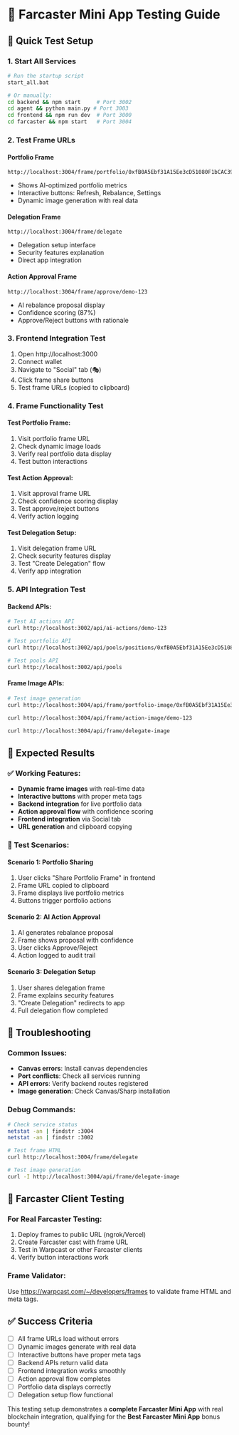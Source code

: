 # 🧪 Farcaster Mini App Testing Guide

## 🚀 Quick Test Setup

### 1. Start All Services
```bash
# Run the startup script
start_all.bat

# Or manually:
cd backend && npm start     # Port 3002
cd agent && python main.py # Port 3003  
cd frontend && npm run dev  # Port 3000
cd farcaster && npm start   # Port 3004
```

### 2. Test Frame URLs

#### Portfolio Frame
```
http://localhost:3004/frame/portfolio/0xfB0A5Ebf31A15Ee3cD51080F1bCAC39Cd676343f
```
- Shows AI-optimized portfolio metrics
- Interactive buttons: Refresh, Rebalance, Settings
- Dynamic image generation with real data

#### Delegation Frame  
```
http://localhost:3004/frame/delegate
```
- Delegation setup interface
- Security features explanation
- Direct app integration

#### Action Approval Frame
```
http://localhost:3004/frame/approve/demo-123
```
- AI rebalance proposal display
- Confidence scoring (87%)
- Approve/Reject buttons with rationale

### 3. Frontend Integration Test

1. Open http://localhost:3000
2. Connect wallet
3. Navigate to "Social" tab (🎭)
4. Click frame share buttons
5. Test frame URLs (copied to clipboard)

### 4. Frame Functionality Test

#### Test Portfolio Frame:
1. Visit portfolio frame URL
2. Check dynamic image loads
3. Verify real portfolio data display
4. Test button interactions

#### Test Action Approval:
1. Visit approval frame URL  
2. Check confidence scoring display
3. Test approve/reject buttons
4. Verify action logging

#### Test Delegation Setup:
1. Visit delegation frame URL
2. Check security features display
3. Test "Create Delegation" flow
4. Verify app integration

### 5. API Integration Test

#### Backend APIs:
```bash
# Test AI actions API
curl http://localhost:3002/api/ai-actions/demo-123

# Test portfolio API  
curl http://localhost:3002/api/pools/positions/0xfB0A5Ebf31A15Ee3cD51080F1bCAC39Cd676343f

# Test pools API
curl http://localhost:3002/api/pools
```

#### Frame Image APIs:
```bash
# Test image generation
curl http://localhost:3004/api/frame/portfolio-image/0xfB0A5Ebf31A15Ee3cD51080F1bCAC39Cd676343f

curl http://localhost:3004/api/frame/action-image/demo-123

curl http://localhost:3004/api/frame/delegate-image
```

## 🎯 Expected Results

### ✅ Working Features:
- **Dynamic frame images** with real-time data
- **Interactive buttons** with proper meta tags
- **Backend integration** for live portfolio data
- **Action approval flow** with confidence scoring
- **Frontend integration** via Social tab
- **URL generation** and clipboard copying

### 🔧 Test Scenarios:

#### Scenario 1: Portfolio Sharing
1. User clicks "Share Portfolio Frame" in frontend
2. Frame URL copied to clipboard
3. Frame displays live portfolio metrics
4. Buttons trigger portfolio actions

#### Scenario 2: AI Action Approval  
1. AI generates rebalance proposal
2. Frame shows proposal with confidence
3. User clicks Approve/Reject
4. Action logged to audit trail

#### Scenario 3: Delegation Setup
1. User shares delegation frame
2. Frame explains security features
3. "Create Delegation" redirects to app
4. Full delegation flow completed

## 🐛 Troubleshooting

### Common Issues:
- **Canvas errors**: Install canvas dependencies
- **Port conflicts**: Check all services running
- **API errors**: Verify backend routes registered
- **Image generation**: Check Canvas/Sharp installation

### Debug Commands:
```bash
# Check service status
netstat -an | findstr :3004
netstat -an | findstr :3002

# Test frame HTML
curl http://localhost:3004/frame/delegate

# Test image generation
curl -I http://localhost:3004/api/frame/delegate-image
```

## 📱 Farcaster Client Testing

### For Real Farcaster Testing:
1. Deploy frames to public URL (ngrok/Vercel)
2. Create Farcaster cast with frame URL
3. Test in Warpcast or other Farcaster clients
4. Verify button interactions work

### Frame Validator:
Use https://warpcast.com/~/developers/frames to validate frame HTML and meta tags.

## ✅ Success Criteria

- [ ] All frame URLs load without errors
- [ ] Dynamic images generate with real data  
- [ ] Interactive buttons have proper meta tags
- [ ] Backend APIs return valid data
- [ ] Frontend integration works smoothly
- [ ] Action approval flow completes
- [ ] Portfolio data displays correctly
- [ ] Delegation setup flow functional

This testing setup demonstrates a **complete Farcaster Mini App** with real blockchain integration, qualifying for the **Best Farcaster Mini App** bonus bounty!